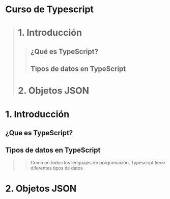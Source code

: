 # Curso de Typescript
> # 1. Introducción
>> ## ¿Qué es TypeScript?
>> ## Tipos de datos en TypeScript
> # 2. Objetos JSON

# 1. Introducción
## ¿Que es TypeScript?
## Tipos de datos en TypeScript 
>> Como en todos los lenguajes de programación, Typescript tiene diferentes tipos de datos

# 2. Objetos JSON